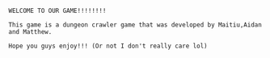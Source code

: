     WELCOME TO OUR GAME!!!!!!!!
  
    This game is a dungeon crawler game that was developed by Maitiu,Aidan and Matthew.
    
    Hope you guys enjoy!!! (Or not I don't really care lol)
